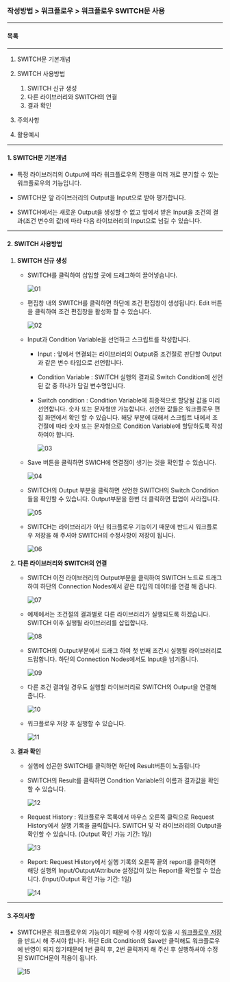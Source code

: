 ### 작성방법 > 워크플로우 > 워크플로우 SWITCH문 사용



------

#### 목록

------

1. SWITCH문 기본개념

2. SWITCH 사용방법 

   1. SWITCH 신규 생성
   2. 다른 라이브러리와 SWITCH의 연결
   3. 결과 확인

3. 주의사항

4. 활용예시

   

------

#### 1. SWITCH문 기본개념

- 특정 라이브러리의 Output에 따라 워크플로우의 진행을 여러 개로 분기할 수 있는 워크플로우의 기능입니다.

- SWITCH문 앞 라이브러리의 Output을 Input으로 받아 평가합니다. 

- SWITCH에서는 새로운 Output을 생성할 수 없고 앞에서 받은 Input을 조건의 결과(조건 변수의 값)에 따라 다음 라이브러리의 Input으로 넘길 수 있습니다.

  

------

#### 2. SWITCH 사용방법 

1. **SWITCH 신규 생성**

   * SWITCH를 클릭하여 삽입할 곳에 드래그하여  끌어넣습니다.

     ![01](./img/작성방법_03_워크플로우_04_워크플로우_SWITCH문_사용-01.png)

   * 편집창 내의 SWITCH를 클릭하면 하단에 조건 편집창이 생성됩니다. Edit 버튼을 클릭하여 조건 편집창을 활성화 할 수 있습니다. 

     ![02](./img/작성방법_03_워크플로우_04_워크플로우_SWITCH문_사용-02.png)

   * Input과 Condition Variable을 선언하고 스크립트를 작성합니다. 

     * Input : 앞에서 연결되는 라이브러리의 Output중 조건절로 판단할 Output과 같은 변수 타입으로 선언합니다. 

     * Condition Variable : SWITCH 실행의 결과로 Switch Condition에 선언된 값 중 하나가 담길 변수명입니다.

     * Switch condition : Condition Variable에 최종적으로 할당될 값을 미리 선언합니다. 숫자 또는 문자형만 가능합니다. 선언한 값들은 워크플로우 편집 화면에서 확인 할 수 있습니다. 해당 부분에 대해서 스크립트 내에서 조건절에 따라 숫자 또는 문자형으로 Condition Variable에 할당하도록 작성하여야 합니다.

       ![03](./img/작성방법_03_워크플로우_04_워크플로우_SWITCH문_사용-03.png)

   * Save 버튼을 클릭하면 SWICH에 연결점이 생기는 것을 확인할 수 있습니다.

     ![04](./img/작성방법_03_워크플로우_04_워크플로우_SWITCH문_사용-04.png)

   * SWITCH의 Output 부분을 클릭하면 선언한 SWITCH의 Switch Condition들을 확인할 수 있습니다. Output부분을 한번 더 클릭하면 팝업이 사라집니다.

     ![05](./img/작성방법_03_워크플로우_04_워크플로우_SWITCH문_사용-05.png)
   
   * SWITCH는 라이브러리가 아닌 워크플로우 기능이기 때문에 반드시 워크플로우 저장을 해 주셔야 SWITCH의 수정사항이 저장이 됩니다.
   
     ![06](./img/작성방법_03_워크플로우_04_워크플로우_SWITCH문_사용-06.png)

   

2. **다른 라이브러리와 SWITCH의 연결**

   * SWITCH 이전 라이브러리의 Output부분을 클릭하여 SWITCH 노드로 드래그하여 하단의 Connection Nodes에서 같은 타입의 데이터를 연결 해 줍니다.

     ![07](./img/작성방법_03_워크플로우_04_워크플로우_SWITCH문_사용-07.png)

   * 예제에서는 조건절의 결과별로 다른 라이브러리가 실행되도록 하겠습니다. SWITCH 이후 실행될 라이브러리를 삽입합니다.

     ![08](./img/작성방법_03_워크플로우_04_워크플로우_SWITCH문_사용-08.png)

   * SWITCH의 Output부분에서 드래그 하여 첫 번째 조건시 실행될 라이브러리로 드랍합니다. 하단의 Connection Nodes에서도 Input을 넘겨줍니다.

     ![09](./img/작성방법_03_워크플로우_04_워크플로우_SWITCH문_사용-09.png)

   * 다른 조건 결과일 경우도 실행할 라이브러리로 SWITCH의 Output을 연결해 줍니다. 

     ![10](./img/작성방법_03_워크플로우_04_워크플로우_SWITCH문_사용-10.png)

   * 워크플로우 저장 후 실행할 수 있습니다.

     ![11](./img/작성방법_03_워크플로우_04_워크플로우_SWITCH문_사용-11.png)

   

3. **결과 확인**

   * 실행에 성곤한 SWITCH를 클릭하면 하단에 Result버튼이 노출됩니다

   * SWITCH의 Result를 클릭하면 Condition Variable의 이름과 결과값을 확인할 수 있습니다.

     ![12](./img/작성방법_03_워크플로우_04_워크플로우_SWITCH문_사용-12.png)

   * Request History : 워크플로우 목록에서 마우스 오른쪽 클릭으로 Request History에서 실행 기록을 클릭합니다. SWITCH 및 각 라이브러리의 Output을 확인할 수 있습니다. (Output 확인 가능 기간: 1일)

     ![13](./img/작성방법_03_워크플로우_04_워크플로우_SWITCH문_사용-13.png)

   * Report: Request History에서 실행 기록의 오른쪽 끝의 report를 클릭하면 해당 실행의 Input/Output/Attribute 설정값이 있는 Report를 확인할 수 있습니다. (Input/Output 확인 가능 기간: 1일)
   
     ![14](./img/작성방법_03_워크플로우_04_워크플로우_SWITCH문_사용-14.png)



------

#### 3.주의사항

- SWITCH문은 워크플로우의 기능이기 때문에 수정 사항이 있을 시 <u>워크플로우 저장</u>을 반드시 해 주셔야 합니다. 하단 Edit Condition의 Save만 클릭해도 워크플로우에 반영이 되지 않기때문에 1번 클릭 후, 2번 클릭까지 해 주신 후 실행하셔야 수정된 SWITCH문이 적용이 됩니다.

  ![15](./img/작성방법_03_워크플로우_04_워크플로우_SWITCH문_사용-15.png)



